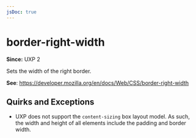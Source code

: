 ```yaml
---
jsDoc: true
---
```

# border-right-width

**Since:** UXP 2

Sets the width of the right border.

**See**: https://developer.mozilla.org/en/docs/Web/CSS/border-right-width

## Quirks and Exceptions

* UXP does not support the `content-sizing` box layout model. As such, the width and height of all elements include the padding and border width.